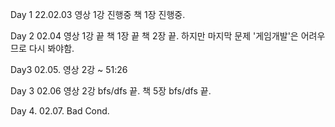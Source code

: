 Day 1 22.02.03
영상 1강 진행중
책 1장 진행중.

Day 2 02.04
영상 1강 끝
책 1장 끝
책 2장 끝.
하지만 마지막 문제 '게임개발'은 어려우므로 다시 봐야함.

Day3 02.05.
영상 2강 ~ 51:26

Day 3 02.06
영상 2강 bfs/dfs 끝.
책 5장 bfs/dfs 끝.

Day 4. 02.07.
Bad Cond.
